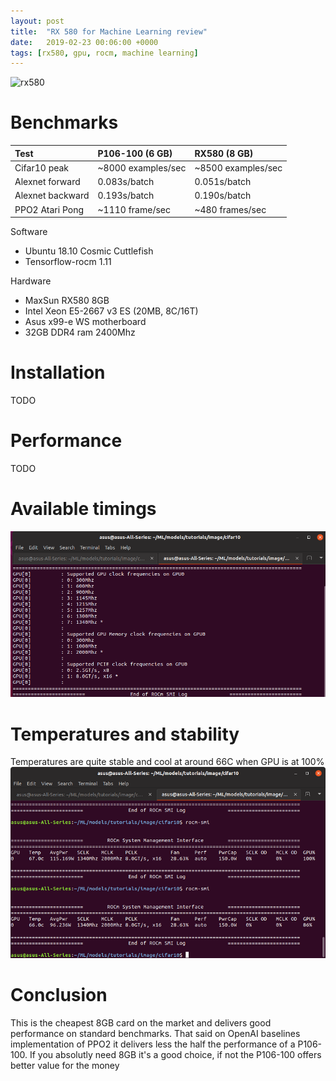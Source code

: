 ```yaml
---
layout: post
title:  "RX 580 for Machine Learning review"
date:   2019-02-23 00:06:00 +0000
tags: [rx580, gpu, rocm, machine learning]
---
```



![rx580](/assets/rx580/rx580.jpg) <br>

# Benchmarks
| Test        	   | P106-100 (6 GB)    | RX580 (8 GB) 				|
|:-----------------|:-------------------|:--------------------------|
| Cifar10 peak     | ~8000 examples/sec | ~8500 examples/sec        |
| Alexnet forward  | 0.083s/batch	    | 0.051s/batch              |
| Alexnet backward | 0.193s/batch       | 0.190s/batch              |
| PPO2 Atari Pong  | ~1110 frame/sec    | ~480 frames/sec           |


Software
*	Ubuntu 18.10 Cosmic Cuttlefish
*	Tensorflow-rocm 1.11

Hardware
*	MaxSun RX580 8GB
*	Intel Xeon E5-2667 v3 ES (20MB, 8C/16T)
*	Asus x99-e WS motherboard
*	32GB DDR4 ram 2400Mhz

# Installation
TODO

# Performance
TODO

# Available timings
![speeds](/assets/rx580/rocm_speed.png)

# Temperatures and stability
Temperatures are quite stable and cool at around 66C when GPU is at 100%
![rocm-smi](/assets/rx580/rocm-smi.png)


# Conclusion
This is the cheapest 8GB card on the market and delivers good performance on standard benchmarks.
That said on OpenAI baselines implementation of PPO2 it delivers less the half the performance of a P106-100.
If you absolutly need 8GB it's a good choice, if not the P106-100 offers better value for the money